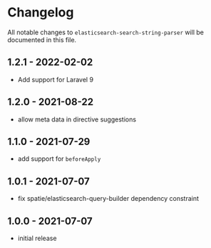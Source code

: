 # Changelog

All notable changes to `elasticsearch-search-string-parser` will be documented in this file.

## 1.2.1 - 2022-02-02

- Add support for Laravel 9

## 1.2.0 - 2021-08-22

- allow meta data in directive suggestions

## 1.1.0 - 2021-07-29

- add support for `beforeApply`

## 1.0.1 - 2021-07-07

- fix spatie/elasticsearch-query-builder dependency constraint

## 1.0.0 - 2021-07-07

- initial release
